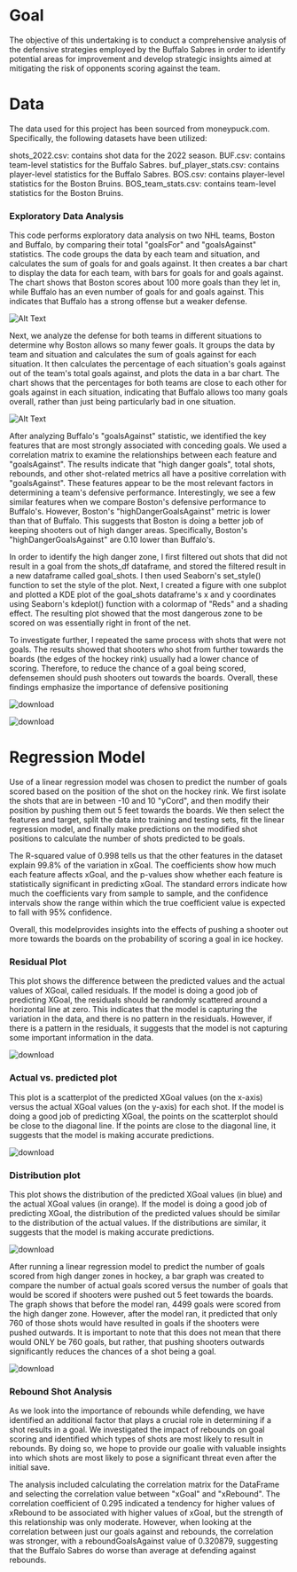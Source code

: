 # Goal

The objective of this undertaking is to conduct a comprehensive analysis of the defensive strategies employed by the Buffalo Sabres in order to identify potential areas for improvement and develop strategic insights aimed at mitigating the risk of opponents scoring against the team.


# Data

The data used for this project has been sourced from moneypuck.com. Specifically, the following datasets have been utilized:

shots_2022.csv: contains shot data for the 2022 season.
BUF.csv: contains team-level statistics for the Buffalo Sabres.
buf_player_stats.csv: contains player-level statistics for the Buffalo Sabres.
BOS.csv: contains player-level statistics for the Boston Bruins.
BOS_team_stats.csv: contains team-level statistics for the Boston Bruins.


### Exploratory Data Analysis

This code performs exploratory data analysis on two NHL teams, Boston and Buffalo, by comparing their total "goalsFor" and "goalsAgainst" statistics. The code groups the data by each team and situation, and calculates the sum of goals for and goals against. It then creates a bar chart to display the data for each team, with bars for goals for and goals against. The chart shows that Boston scores about 100 more goals than they let in, while Buffalo has an even number of goals for and goals against. This indicates that Buffalo has a strong offense but a weaker defense.


  ![Alt Text](https://user-images.githubusercontent.com/87345982/230147215-10c30186-fd99-4832-9940-0ee881d52e98.png)
  
  
  Next, we analyze the defense for both teams in different situations to determine why Boston allows so many fewer goals. It groups the data by team and situation and calculates the sum of goals against for each situation. It then calculates the percentage of each situation's goals against out of the team's total goals against, and plots the data in a bar chart. The chart shows that the percentages for both teams are close to each other for goals against in each situation, indicating that Buffalo allows too many goals overall, rather than just being particularly bad in one situation.


![Alt Text](https://user-images.githubusercontent.com/87345982/230147696-99942c38-2846-4205-894b-901a4c62f339.png)


After analyzing Buffalo's "goalsAgainst" statistic, we identified the key features that are most strongly associated with conceding goals. We used a correlation matrix to examine the relationships between each feature and "goalsAgainst". The results indicate that "high danger goals", total shots, rebounds, and other shot-related metrics all have a positive correlation with "goalsAgainst". These features appear to be the most relevant factors in determining a team's defensive performance. Interestingly, we see a few similar features when we compare Boston's defensive performance to Buffalo's. However, Boston's "highDangerGoalsAgainst" metric is lower than that of Buffalo. This suggests that Boston is doing a better job of keeping shooters out of high danger areas. Specifically, Boston's "highDangerGoalsAgainst" are 0.10 lower than Buffalo's.


In order to identify the high danger zone, I first filtered out shots that did not result in a goal from the shots_df dataframe, and stored the filtered result in a new dataframe called goal_shots. I then used Seaborn's set_style() function to set the style of the plot. Next, I created a figure with one subplot and plotted a KDE plot of the goal_shots dataframe's x and y coordinates using Seaborn's kdeplot() function with a colormap of "Reds" and a shading effect. The resulting plot showed that the most dangerous zone to be scored on was essentially right in front of the net.

To investigate further, I repeated the same process with shots that were not goals. The results showed that shooters who shot from further towards the boards (the edges of the hockey rink) usually had a lower chance of scoring. Therefore, to reduce the chance of a goal being scored, defensemen should push shooters out towards the boards. Overall, these findings emphasize the importance of defensive positioning

![download](https://user-images.githubusercontent.com/87345982/230175582-b5b76a89-fa3d-440e-9aba-c25282a670e1.png)


![download](https://user-images.githubusercontent.com/87345982/230175600-8eb39b1e-ab53-477d-8c54-60af3da6145a.png)


# Regression Model

 Use of a linear regression model was chosen to predict the number of goals scored based on the position of the shot on the hockey rink. We first isolate the shots that are in between -10 and 10 "yCord", and then modify their position by pushing them out 5 feet towards the boards. We then select the features and target, split the data into training and testing sets, fit the linear regression model, and finally make predictions on the modified shot positions to calculate the number of shots predicted to be goals.

The R-squared value of 0.998 tells us that the other features in the dataset explain 99.8% of the variation in xGoal. The coefficients show how much each feature affects xGoal, and the p-values show whether each feature is statistically significant in predicting xGoal. The standard errors indicate how much the coefficients vary from sample to sample, and the confidence intervals show the range within which the true coefficient value is expected to fall with 95% confidence.

Overall, this modelprovides insights into the effects of pushing a shooter out more towards the boards on the probability of scoring a goal in ice hockey. 

### Residual Plot

This plot shows the difference between the predicted values and the actual values of XGoal, called residuals. If the model is doing a good job of predicting XGoal, the residuals should be randomly scattered around a horizontal line at zero. This indicates that the model is capturing the variation in the data, and there is no pattern in the residuals. However, if there is a pattern in the residuals, it suggests that the model is not capturing some important information in the data.


![download](https://user-images.githubusercontent.com/87345982/230179534-3e77133f-1fda-4d49-83c3-4076dfd150bc.png)


### Actual vs. predicted plot

This plot is a scatterplot of the predicted XGoal values (on the x-axis) versus the actual XGoal values (on the y-axis) for each shot. If the model is doing a good job of predicting XGoal, the points on the scatterplot should be close to the diagonal line. If the points are close to the diagonal line, it suggests that the model is making accurate predictions.


![download](https://user-images.githubusercontent.com/87345982/230179674-d560fc3c-ba47-4d0f-a7ca-67a85ca09c81.png)


### Distribution plot

This plot shows the distribution of the predicted XGoal values (in blue) and the actual XGoal values (in orange). If the model is doing a good job of predicting XGoal, the distribution of the predicted values should be similar to the distribution of the actual values. If the distributions are similar, it suggests that the model is making accurate predictions.


![download](https://user-images.githubusercontent.com/87345982/230179807-4eaa4297-76b6-4130-9174-4733e4b69797.png)


After running a linear regression model to predict the number of goals scored from high danger zones in hockey, a bar graph was created to compare the number of actual goals scored versus the number of goals that would be scored if shooters were pushed out 5 feet towards the boards. The graph shows that before the model ran, 4499 goals were scored from the high danger zone. However, after the model ran, it predicted that only 760 of those shots would have resulted in goals if the shooters were pushed outwards. It is important to note that this does not mean that there would ONLY be 760 goals, but rather, that pushing shooters outwards significantly reduces the chances of a shot being a goal.



![download](https://user-images.githubusercontent.com/87345982/230181470-962f21e0-92a3-4918-ba81-71c3a447d5f8.png)


### Rebound Shot Analysis

As we look into the importance of rebounds while defending, we have identified an additional factor that plays a crucial role in determining if a shot results in a goal. We investigated the impact of rebounds on goal scoring and identified which types of shots are most likely to result in rebounds. By doing so, we hope to provide our goalie with valuable insights into which shots are most likely to pose a significant threat even after the initial save.

The analysis included calculating the correlation matrix for the DataFrame and selecting the correlation value between "xGoal" and "xRebound". The correlation coefficient of 0.295 indicated a tendency for higher values of xRebound to be associated with higher values of xGoal, but the strength of this relationship was only moderate. However, when looking at the correlation between just our goals against and rebounds, the correlation was stronger, with a reboundGoalsAgainst value of 0.320879, suggesting that the Buffalo Sabres do worse than average at defending against rebounds.
